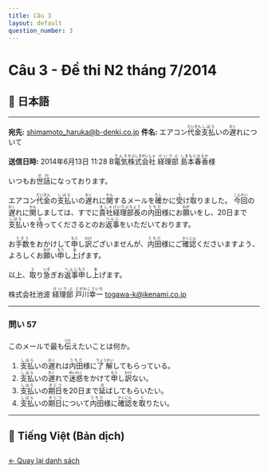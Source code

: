 ```yaml
---
title: Câu 3
layout: default
question_number: 3
---
```


# Câu 3 - Đề thi N2 tháng 7/2014
## 📖 日本語
---

**宛先:** [shimamoto\_haruka@b-denki.co.jp](mailto:shimamoto_haruka@b-denki.co.jp)
**件名:** エアコン<ruby>代金<rt>だいきん</rt></ruby><ruby>支払<rt>しはら</rt></ruby>いの<ruby>遅<rt>おく</rt></ruby>れについて

**送信日時:** 2014年6月13日 11:28
B<ruby>電気<rt>でんき</rt></ruby><ruby>株式会社<rt>かぶしきがいしゃ</rt></ruby> <ruby>経理部<rt>けいりぶ</rt></ruby> <ruby>島本春香<rt>しまもとはるか</rt></ruby>様

いつもお<ruby>世話<rt>せわ</rt></ruby>になっております。

エアコン<ruby>代金<rt>だいきん</rt></ruby>の<ruby>支払<rt>しはら</rt></ruby>いの<ruby>遅<rt>おく</rt></ruby>れに<ruby>関<rt>かん</rt></ruby>するメールを<ruby>確<rt>たし</rt></ruby>かに<ruby>受<rt>う</rt></ruby>け<ruby>取<rt>と</rt></ruby>りました。 <ruby>今回<rt>こんかい</rt></ruby>の<ruby>遅<rt>おく</rt></ruby>れに<ruby>関<rt>かん</rt></ruby>しましては、すでに<ruby>貴社<rt>きしゃ</rt></ruby><ruby>経理部長<rt>けいりぶちょう</rt></ruby>の<ruby>内田<rt>うちだ</rt></ruby>様にお<ruby>願<rt>ねが</rt></ruby>いをし、20日まで<ruby>支払<rt>しはら</rt></ruby>いを<ruby>待<rt>ま</rt></ruby>ってくださるとのお<ruby>返事<rt>へんじ</rt></ruby>をいただいております。

お<ruby>手数<rt>てすう</rt></ruby>をおかけして<ruby>申<rt>もう</rt></ruby>し<ruby>訳<rt>わけ</rt></ruby>ございませんが、<ruby>内田<rt>うちだ</rt></ruby>様にご<ruby>確認<rt>かくにん</rt></ruby>くださいますよう、よろしくお<ruby>願<rt>ねが</rt></ruby>い<ruby>申<rt>もう</rt></ruby>し<ruby>上<rt>あ</rt></ruby>げます。

以上、<ruby>取<rt>と</rt></ruby>り<ruby>急<rt>いそ</rt></ruby>ぎお<ruby>返事<rt>へんじ</rt></ruby><ruby>申<rt>もう</rt></ruby>し<ruby>上<rt>あ</rt></ruby>げます。

株式会社池波 <ruby>経理部<rt>けいりぶ</rt></ruby> <ruby>戸川幸一<rt>とがわこういち</rt></ruby>
[togawa-k@ikenami.co.jp](mailto:togawa-k@ikenami.co.jp)

---

### 問い 57

このメールで最も<ruby>伝<rt>つた</rt></ruby>えたいことは何か。

1. <ruby>支払<rt>しはら</rt></ruby>いの<ruby>遅<rt>おく</rt></ruby>れは<ruby>内田<rt>うちだ</rt></ruby>様に<ruby>了解<rt>りょうかい</rt></ruby>してもらっている。
2. <ruby>支払<rt>しはら</rt></ruby>いの<ruby>遅<rt>おく</rt></ruby>れで<ruby>迷惑<rt>めいわく</rt></ruby>をかけて<ruby>申<rt>もう</rt></ruby>し<ruby>訳<rt>わけ</rt></ruby>ない。
3. <ruby>支払<rt>しはら</rt></ruby>いの<ruby>期日<rt>きじつ</rt></ruby>を20日まで<ruby>延<rt>の</rt></ruby>ばしてもらいたい。
4. <ruby>支払<rt>しはら</rt></ruby>いの<ruby>期日<rt>きじつ</rt></ruby>について<ruby>内田<rt>うちだ</rt></ruby>様に<ruby>確認<rt>かくにん</rt></ruby>を<ruby>取<rt>と</rt></ruby>りたい。

---

## 📘 Tiếng Việt (Bản dịch)

<div style="margin-top: 2em;">
  <a href="/exam/n2/2014/">← Quay lại danh sách</a>
</div>